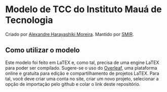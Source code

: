 # Modelo de TCC do Instituto Mauá de Tecnologia

Criado por [Alexandre Harayashiki Moreira](https://github.com/alexandrehm). Mantido por [SMIR](https://github.com/imt-smir).

## Como utilizar o modelo
Este modelo foi feito em LaTEX e, como tal, precisa de uma engine LaTEX para poder ser compilado. Sugere-se o uso do [Overleaf](https://www.overleaf.com), 
uma plataforma online e gratuita para edição e compartilhamento de projetos LaTEX. Para tal, você deve criar uma conta no site, criar um novo projeto, selecionar 
a opção de importação pelo github e colar o link deste repositório.
